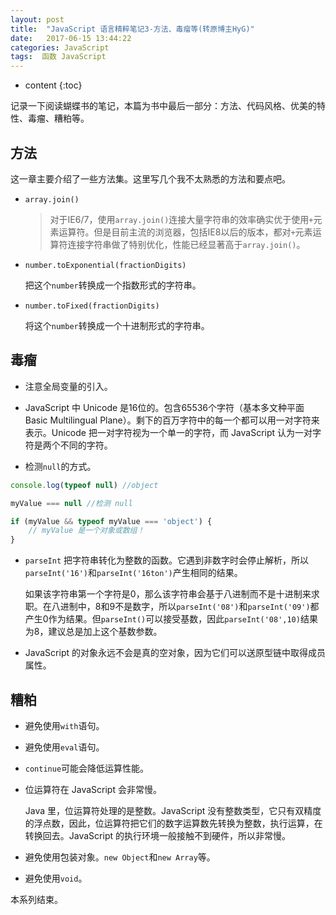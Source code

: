 ```yaml
---
layout: post
title:  "JavaScript 语言精粹笔记3-方法、毒瘤等(转原博主HyG)"
date:   2017-06-15 13:44:22
categories: JavaScript
tags:  函数 JavaScript
---
```


* content
{:toc}

记录一下阅读蝴蝶书的笔记，本篇为书中最后一部分：方法、代码风格、优美的特性、毒瘤、糟粕等。




## 方法

这一章主要介绍了一些方法集。这里写几个我不太熟悉的方法和要点吧。

* `array.join()`

    > 对于IE6/7，使用`array.join()`连接大量字符串的效率确实优于使用`+`元素运算符。但是目前主流的浏览器，包括IE8以后的版本，都对`+`元素运算符连接字符串做了特别优化，性能已经显著高于`array.join()`。

* `number.toExponential(fractionDigits)`

    把这个`number`转换成一个指数形式的字符串。

* `number.toFixed(fractionDigits)`

    将这个`number`转换成一个十进制形式的字符串。


## 毒瘤

* 注意全局变量的引入。

* JavaScript 中 Unicode 是16位的。包含65536个字符（基本多文种平面 Basic Multilingual Plane）。剩下的百万字符中的每一个都可以用一对字符来表示。Unicode 把一对字符视为一个单一的字符，而 JavaScript 认为一对字符是两个不同的字符。

* 检测`null`的方式。

```js
console.log(typeof null) //object

myValue === null //检测 null

if (myValue && typeof myValue === 'object') {
    // myValue 是一个对象或数组！
}
```

* `parseInt` 把字符串转化为整数的函数。它遇到非数字时会停止解析，所以`parseInt('16')`和`parseInt('16ton')`产生相同的结果。

    如果该字符串第一个字符是0，那么该字符串会基于八进制而不是十进制来求职。在八进制中，8和9不是数字，所以`parseInt('08')`和`parseInt('09')`都产生0作为结果。但`parseInt()`可以接受基数，因此`parseInt('08',10)`结果为8，建议总是加上这个基数参数。

* JavaScript 的对象永远不会是真的空对象，因为它们可以送原型链中取得成员属性。

## 糟粕

* 避免使用`with`语句。

* 避免使用`eval`语句。

* `continue`可能会降低运算性能。

* 位运算符在 JavaScript 会非常慢。

    Java 里，位运算符处理的是整数。JavaScript 没有整数类型，它只有双精度的浮点数，因此，位运算符把它们的数字运算数先转换为整数，执行运算，在转换回去。JavaScript 的执行环境一般接触不到硬件，所以非常慢。

* 避免使用包装对象。`new Object`和`new Array`等。

* 避免使用`void`。

本系列结束。
